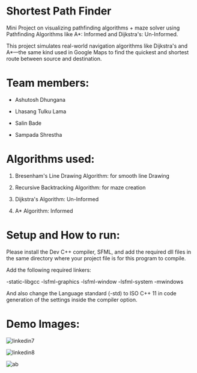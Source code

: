 # Shortest Path Finder
Mini Project on visualizing pathfinding algorithms + maze solver using Pathfinding Algorithms like A*: Informed and Dijkstra's: Un-Informed.

This project simulates real-world navigation algorithms like Dijkstra's and A*—the same kind used in Google Maps to find the quickest and shortest route between source and destination.
# Team members:
- Ashutosh Dhungana

- Lhasang Tulku Lama

- Salin Bade

- Sampada Shrestha
# Algorithms used:
1. Bresenham's Line Drawing Algorithm: for smooth line Drawing

2. Recursive Backtracking Algorithm: for maze creation

3. Dijkstra's Algorithm: Un-Informed

4. A* Algorithm: Informed

# Setup and How to run:

Please install the Dev C++ compiler, SFML, and add the required dll files in the same directory where your project file is for this program to compile.

Add the following required linkers:

-static-libgcc -lsfml-graphics -lsfml-window -lsfml-system -mwindows

And also change the Language standard (-std) to ISO C++ 11 in code generation of the settings inside the compiler option.


# Demo Images:

![linkedin7](https://github.com/user-attachments/assets/cc692b1d-b30b-46d9-ad32-634e2a9117b8)

![linkedin8](https://github.com/user-attachments/assets/40959b34-9586-4fae-9382-e1bdae9f9666)

![ab](https://github.com/user-attachments/assets/7a2f1b9e-7432-4a44-a295-4a4f059911a6)
